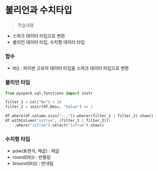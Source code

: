 # 불리언과 수치타입
> 학습내용
- 스파크 데이터 타입으로 변환
- 불리언 데이터 타입, 수치형 데이터 타입

### 함수
- lit() : 파이썬 고유의 데이터 타입을 스파크 데이터 타입으로 변환

### 불리언 타입
```py
from pyspark.sql.functions import instr

filter_1 = col("No") > 10
filter_2 = instr(df.Desc, "Value") >= 1

df.where(df.column.isin("...")).wherer(filter_1 | filter_2).show()
df.withColumn("isTrue", (filter_1 | filter_2))\
	.where("isTrue").select("isTrue").show()
```

### 수치형 타입
- pow(표현식, 제곱) : 제곱
- round(lit()) : 반올림
- bround(lit()) : 반내림
